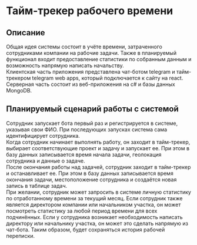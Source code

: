 # Тайм-трекер рабочего времени

## Описание
Общая идея системы состоит в учёте времени, затраченного сотрудниками компании на рабочие задачи. Также в планируемый функционал входит предоставление статистики по собранным данным и возможность напрямую написать начальству.  
Клиентская часть приложения представлена чат-ботом telegram и тайм-трекером telegram web apps, который подключается к сайту на react.  
Серверная часть состоит из веб-приложения на c# и базы данных MongoDB.

## Планируемый сценарий работы с системой
Сотрудник запускает бота первый раз и регистрируется в системе, указывая свои ФИО. При последующих запусках система сама идентифицирует сотрудника.  
Когда сотрудник начинает выполнять работу, он заходит в тайм-трекер, выбирает соответствующие проект и задачу и запускает ее. При этом в базу данных записывается время начала задачи, геолокация сотрудника и данные о задаче.  
После окончания работы над задачей, сотрудник заходит в тайм-трекер и останавливает ее. При этом в базу данных записывается время окончания задачи, местоположение сотрудника и создаётся новая запись в таблице задач.  
При желании, сотрудник может запросить в системе личную статистику по отработанному времени за текущий месяц. Если сотрудник также является директором компании или начальником участка, он может посмотреть статистику за любой период времени для всех подчинённых. 
Если у сотрудника возникает необходимость написать директору или начальнику участка, он может это сделать напрямую из чат-бота. Таким образом, будет сохраняться история рабочей переписки.